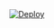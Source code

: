 <a href="https://heroku.com/deploy?template=https://github.com/KarthikTamilan/File-Store-Bot-V3">
  <img src="https://www.herokucdn.com/deploy/button.svg" alt="Deploy">
</a>
